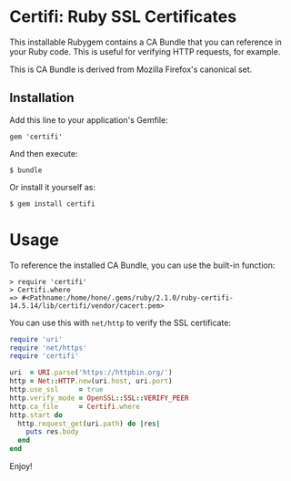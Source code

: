# Certifi: Ruby SSL Certificates

This installable Rubygem contains a CA Bundle that you can reference in your Ruby code. This is useful for verifying HTTP requests, for example.

This is CA Bundle is derived from Mozilla Firefox's canonical set.

## Installation

Add this line to your application's Gemfile:

    gem 'certifi'

And then execute:

    $ bundle

Or install it yourself as:

    $ gem install certifi

# Usage

To reference the installed CA Bundle, you can use the built-in function:

```rbcon
> require 'certifi'
> Certifi.where
=> #<Pathname:/home/hone/.gems/ruby/2.1.0/ruby-certifi-14.5.14/lib/certifi/vendor/cacert.pem>
```

You can use this with `net/http` to verify the SSL certificate:

```ruby
require 'uri'
require 'net/https'
require 'certifi'

uri  = URI.parse('https://httpbin.org/')
http = Net::HTTP.new(uri.host, uri.port)
http.use_ssl     = true
http.verify_mode = OpenSSL::SSL::VERIFY_PEER
http.ca_file     = Certifi.where
http.start do
  http.request_get(uri.path) do |res|
    puts res.body
  end
end
```

Enjoy!

